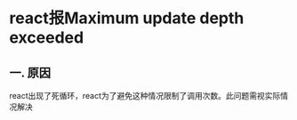 # react报Maximum update depth exceeded

## 一. 原因
react出现了死循环，react为了避免这种情况限制了调用次数。此问题需视实际情况解决




<comment/>
<ad/>
